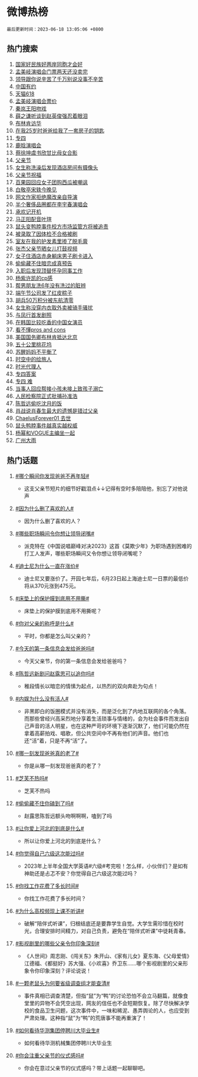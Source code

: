 # 微博热榜

`最后更新时间：2023-06-18 13:05:06 +0800`

## 热门搜索

1. [国家好民族好两岸同胞才会好](https://m.weibo.cn/search?containerid=100103type%3D1%26t%3D10%26q%3D%23%E5%9B%BD%E5%AE%B6%E5%A5%BD%E6%B0%91%E6%97%8F%E5%A5%BD%E4%B8%A4%E5%B2%B8%E5%90%8C%E8%83%9E%E6%89%8D%E4%BC%9A%E5%A5%BD%23&stream_entry_id=51&isnewpage=1&extparam=seat%3D1%26pos%3D0%26stream_entry_id%3D51%26dgr%3D0%26c_type%3D51%26filter_type%3Drealtimehot%26cate%3D10103%26display_time%3D1687064704%26pre_seqid%3D168706470490804831218&luicode=10000011&lfid=106003type%253D25%2526t%253D3%2526disable_hot%253D1%2526filter_type%253Drealtimehot)
1. [孟美岐演唱会门票两天还没卖完](https://m.weibo.cn/search?containerid=100103type%3D1%26t%3D10%26q%3D%23%E5%AD%9F%E7%BE%8E%E5%B2%90%E6%BC%94%E5%94%B1%E4%BC%9A%E9%97%A8%E7%A5%A8%E4%B8%A4%E5%A4%A9%E8%BF%98%E6%B2%A1%E5%8D%96%E5%AE%8C%23&stream_entry_id=31&isnewpage=1&extparam=seat%3D1%26pos%3D0%26band_rank%3D1%26filter_type%3Drealtimehot%26dgr%3D0%26lcate%3D5001%26stream_entry_id%3D31%26q%3D%2523%25E5%25AD%259F%25E7%25BE%258E%25E5%25B2%2590%25E6%25BC%2594%25E5%2594%25B1%25E4%25BC%259A%25E9%2597%25A8%25E7%25A5%25A8%25E4%25B8%25A4%25E5%25A4%25A9%25E8%25BF%2598%25E6%25B2%25A1%25E5%258D%2596%25E5%25AE%258C%2523%26flag%3D2%26c_type%3D31%26realpos%3D1%26cate%3D5001%26display_time%3D1687064704%26pre_seqid%3D168706470490804831218&luicode=10000011&lfid=106003type%253D25%2526t%253D3%2526disable_hot%253D1%2526filter_type%253Drealtimehot)
1. [领导跟你说辛苦了千万别说没事不辛苦](https://m.weibo.cn/search?containerid=100103type%3D1%26t%3D10%26q%3D%E9%A2%86%E5%AF%BC%E8%B7%9F%E4%BD%A0%E8%AF%B4%E8%BE%9B%E8%8B%A6%E4%BA%86%E5%8D%83%E4%B8%87%E5%88%AB%E8%AF%B4%E6%B2%A1%E4%BA%8B%E4%B8%8D%E8%BE%9B%E8%8B%A6&stream_entry_id=31&isnewpage=1&extparam=seat%3D1%26pos%3D1%26band_rank%3D2%26filter_type%3Drealtimehot%26dgr%3D0%26lcate%3D5001%26stream_entry_id%3D31%26q%3D%25E9%25A2%2586%25E5%25AF%25BC%25E8%25B7%259F%25E4%25BD%25A0%25E8%25AF%25B4%25E8%25BE%259B%25E8%258B%25A6%25E4%25BA%2586%25E5%258D%2583%25E4%25B8%2587%25E5%2588%25AB%25E8%25AF%25B4%25E6%25B2%25A1%25E4%25BA%258B%25E4%25B8%258D%25E8%25BE%259B%25E8%258B%25A6%26flag%3D2%26c_type%3D31%26realpos%3D2%26cate%3D5001%26display_time%3D1687064704%26pre_seqid%3D168706470490804831218&luicode=10000011&lfid=106003type%253D25%2526t%253D3%2526disable_hot%253D1%2526filter_type%253Drealtimehot)
1. [中国有约](https://m.weibo.cn/search?containerid=100103type%3D1%26t%3D10%26q%3D%23%E4%B8%AD%E5%9B%BD%E6%9C%89%E7%BA%A6%23&stream_entry_id=31&isnewpage=1&extparam=seat%3D1%26pos%3D2%26band_rank%3D3%26filter_type%3Drealtimehot%26dgr%3D0%26lcate%3D5001%26stream_entry_id%3D31%26q%3D%2523%25E4%25B8%25AD%25E5%259B%25BD%25E6%259C%2589%25E7%25BA%25A6%2523%26flag%3D0%26c_type%3D31%26realpos%3D3%26cate%3D5001%26display_time%3D1687064704%26pre_seqid%3D168706470490804831218&luicode=10000011&lfid=106003type%253D25%2526t%253D3%2526disable_hot%253D1%2526filter_type%253Drealtimehot)
1. [天猫618](https://m.weibo.cn/search?containerid=100103type%3D1%26t%3D10%26q%3D%23%E5%A4%A9%E7%8C%AB618%23&stream_entry_id=31&isnewpage=1&extparam=seat%3D1%26pos%3D3%26band_rank%3D4%26is_ad_pos%3D1%26lcate%3D5001%26cate%3D5001%26filter_type%3Drealtimehot%26stream_entry_id%3D31%26q%3D%2523%25E5%25A4%25A9%25E7%258C%25AB618%2523%26dgr%3D0%26c_type%3D31%26adid%3D193060%26topic_ad%3D1%26display_time%3D1687064704%26pre_seqid%3D168706470490804831218&luicode=10000011&lfid=106003type%253D25%2526t%253D3%2526disable_hot%253D1%2526filter_type%253Drealtimehot)
1. [孟美岐演唱会票价](https://m.weibo.cn/search?containerid=100103type%3D1%26t%3D10%26q%3D%E5%AD%9F%E7%BE%8E%E5%B2%90%E6%BC%94%E5%94%B1%E4%BC%9A%E7%A5%A8%E4%BB%B7&stream_entry_id=31&isnewpage=1&extparam=seat%3D1%26pos%3D4%26band_rank%3D4%26filter_type%3Drealtimehot%26dgr%3D0%26lcate%3D5001%26stream_entry_id%3D31%26q%3D%25E5%25AD%259F%25E7%25BE%258E%25E5%25B2%2590%25E6%25BC%2594%25E5%2594%25B1%25E4%25BC%259A%25E7%25A5%25A8%25E4%25BB%25B7%26flag%3D1%26c_type%3D31%26realpos%3D4%26cate%3D5001%26display_time%3D1687064704%26pre_seqid%3D168706470490804831218&luicode=10000011&lfid=106003type%253D25%2526t%253D3%2526disable_hot%253D1%2526filter_type%253Drealtimehot)
1. [秦岚王阳吻戏](https://m.weibo.cn/search?containerid=100103type%3D1%26t%3D10%26q%3D%E7%A7%A6%E5%B2%9A%E7%8E%8B%E9%98%B3%E5%90%BB%E6%88%8F&stream_entry_id=31&isnewpage=1&extparam=seat%3D1%26pos%3D5%26band_rank%3D5%26filter_type%3Drealtimehot%26dgr%3D0%26lcate%3D5001%26stream_entry_id%3D31%26q%3D%25E7%25A7%25A6%25E5%25B2%259A%25E7%258E%258B%25E9%2598%25B3%25E5%2590%25BB%25E6%2588%258F%26flag%3D2%26c_type%3D31%26realpos%3D5%26cate%3D5001%26display_time%3D1687064704%26pre_seqid%3D168706470490804831218&luicode=10000011&lfid=106003type%253D25%2526t%253D3%2526disable_hot%253D1%2526filter_type%253Drealtimehot)
1. [薛之谦听谈到赵英俊强忍着眼泪](https://m.weibo.cn/search?containerid=100103type%3D1%26t%3D10%26q%3D%23%E8%96%9B%E4%B9%8B%E8%B0%A6%E5%90%AC%E8%B0%88%E5%88%B0%E8%B5%B5%E8%8B%B1%E4%BF%8A%E5%BC%BA%E5%BF%8D%E7%9D%80%E7%9C%BC%E6%B3%AA%23&stream_entry_id=31&isnewpage=1&extparam=seat%3D1%26pos%3D6%26band_rank%3D6%26filter_type%3Drealtimehot%26dgr%3D0%26lcate%3D5001%26stream_entry_id%3D31%26q%3D%2523%25E8%2596%259B%25E4%25B9%258B%25E8%25B0%25A6%25E5%2590%25AC%25E8%25B0%2588%25E5%2588%25B0%25E8%25B5%25B5%25E8%258B%25B1%25E4%25BF%258A%25E5%25BC%25BA%25E5%25BF%258D%25E7%259D%2580%25E7%259C%25BC%25E6%25B3%25AA%2523%26flag%3D2%26c_type%3D31%26realpos%3D6%26cate%3D5001%26display_time%3D1687064704%26pre_seqid%3D168706470490804831218&luicode=10000011&lfid=106003type%253D25%2526t%253D3%2526disable_hot%253D1%2526filter_type%253Drealtimehot)
1. [布林肯访华](https://m.weibo.cn/search?containerid=100103type%3D1%26t%3D10%26q%3D%23%E5%B8%83%E6%9E%97%E8%82%AF%E8%AE%BF%E5%8D%8E%23&stream_entry_id=31&isnewpage=1&extparam=seat%3D1%26pos%3D7%26band_rank%3D7%26filter_type%3Drealtimehot%26dgr%3D0%26lcate%3D5001%26stream_entry_id%3D31%26q%3D%2523%25E5%25B8%2583%25E6%259E%2597%25E8%2582%25AF%25E8%25AE%25BF%25E5%258D%258E%2523%26flag%3D1%26c_type%3D31%26realpos%3D7%26cate%3D5001%26display_time%3D1687064704%26pre_seqid%3D168706470490804831218&luicode=10000011&lfid=106003type%253D25%2526t%253D3%2526disable_hot%253D1%2526filter_type%253Drealtimehot)
1. [在我25岁时爸爸给我了一套房子的钥匙](https://m.weibo.cn/search?containerid=100103type%3D1%26t%3D10%26q%3D%E5%9C%A8%E6%88%9125%E5%B2%81%E6%97%B6%E7%88%B8%E7%88%B8%E7%BB%99%E6%88%91%E4%BA%86%E4%B8%80%E5%A5%97%E6%88%BF%E5%AD%90%E7%9A%84%E9%92%A5%E5%8C%99&stream_entry_id=31&isnewpage=1&extparam=seat%3D1%26pos%3D8%26band_rank%3D8%26filter_type%3Drealtimehot%26dgr%3D0%26lcate%3D5001%26stream_entry_id%3D31%26q%3D%25E5%259C%25A8%25E6%2588%259125%25E5%25B2%2581%25E6%2597%25B6%25E7%2588%25B8%25E7%2588%25B8%25E7%25BB%2599%25E6%2588%2591%25E4%25BA%2586%25E4%25B8%2580%25E5%25A5%2597%25E6%2588%25BF%25E5%25AD%2590%25E7%259A%2584%25E9%2592%25A5%25E5%258C%2599%26flag%3D2%26c_type%3D31%26realpos%3D8%26cate%3D5001%26display_time%3D1687064704%26pre_seqid%3D168706470490804831218&luicode=10000011&lfid=106003type%253D25%2526t%253D3%2526disable_hot%253D1%2526filter_type%253Drealtimehot)
1. [专四](https://m.weibo.cn/search?containerid=100103type%3D1%26t%3D10%26q%3D%E4%B8%93%E5%9B%9B&stream_entry_id=31&isnewpage=1&extparam=seat%3D1%26pos%3D9%26band_rank%3D9%26filter_type%3Drealtimehot%26dgr%3D0%26lcate%3D5001%26stream_entry_id%3D31%26q%3D%25E4%25B8%2593%25E5%259B%259B%26flag%3D0%26c_type%3D31%26realpos%3D9%26cate%3D5001%26display_time%3D1687064704%26pre_seqid%3D168706470490804831218&luicode=10000011&lfid=106003type%253D25%2526t%253D3%2526disable_hot%253D1%2526filter_type%253Drealtimehot)
1. [鹿晗演唱会](https://m.weibo.cn/search?containerid=100103type%3D1%26t%3D10%26q%3D%E9%B9%BF%E6%99%97%E6%BC%94%E5%94%B1%E4%BC%9A&stream_entry_id=31&isnewpage=1&extparam=seat%3D1%26pos%3D10%26band_rank%3D10%26filter_type%3Drealtimehot%26dgr%3D0%26lcate%3D5001%26stream_entry_id%3D31%26q%3D%25E9%25B9%25BF%25E6%2599%2597%25E6%25BC%2594%25E5%2594%25B1%25E4%25BC%259A%26flag%3D1%26c_type%3D31%26realpos%3D10%26cate%3D5001%26display_time%3D1687064704%26pre_seqid%3D168706470490804831218&luicode=10000011&lfid=106003type%253D25%2526t%253D3%2526disable_hot%253D1%2526filter_type%253Drealtimehot)
1. [蔡徐坤虞书欣甘比母女合影](https://m.weibo.cn/search?containerid=100103type%3D1%26t%3D10%26q%3D%23%E8%94%A1%E5%BE%90%E5%9D%A4%E8%99%9E%E4%B9%A6%E6%AC%A3%E7%94%98%E6%AF%94%E6%AF%8D%E5%A5%B3%E5%90%88%E5%BD%B1%23&stream_entry_id=31&isnewpage=1&extparam=seat%3D1%26pos%3D11%26band_rank%3D11%26filter_type%3Drealtimehot%26dgr%3D0%26lcate%3D5001%26stream_entry_id%3D31%26q%3D%2523%25E8%2594%25A1%25E5%25BE%2590%25E5%259D%25A4%25E8%2599%259E%25E4%25B9%25A6%25E6%25AC%25A3%25E7%2594%2598%25E6%25AF%2594%25E6%25AF%258D%25E5%25A5%25B3%25E5%2590%2588%25E5%25BD%25B1%2523%26flag%3D0%26c_type%3D31%26realpos%3D11%26cate%3D5001%26display_time%3D1687064704%26pre_seqid%3D168706470490804831218&luicode=10000011&lfid=106003type%253D25%2526t%253D3%2526disable_hot%253D1%2526filter_type%253Drealtimehot)
1. [父亲节](https://m.weibo.cn/search?containerid=100103type%3D1%26t%3D10%26q%3D%E7%88%B6%E4%BA%B2%E8%8A%82&stream_entry_id=31&isnewpage=1&extparam=seat%3D1%26pos%3D12%26band_rank%3D12%26filter_type%3Drealtimehot%26dgr%3D0%26lcate%3D5001%26stream_entry_id%3D31%26q%3D%25E7%2588%25B6%25E4%25BA%25B2%25E8%258A%2582%26flag%3D0%26c_type%3D31%26realpos%3D12%26cate%3D5001%26display_time%3D1687064704%26pre_seqid%3D168706470490804831218&luicode=10000011&lfid=106003type%253D25%2526t%253D3%2526disable_hot%253D1%2526filter_type%253Drealtimehot)
1. [女生称洗澡后发现酒店房间有摄像头](https://m.weibo.cn/search?containerid=100103type%3D1%26t%3D10%26q%3D%23%E5%A5%B3%E7%94%9F%E7%A7%B0%E6%B4%97%E6%BE%A1%E5%90%8E%E5%8F%91%E7%8E%B0%E9%85%92%E5%BA%97%E6%88%BF%E9%97%B4%E6%9C%89%E6%91%84%E5%83%8F%E5%A4%B4%23&stream_entry_id=31&isnewpage=1&extparam=seat%3D1%26pos%3D13%26band_rank%3D13%26filter_type%3Drealtimehot%26dgr%3D0%26lcate%3D5001%26stream_entry_id%3D31%26q%3D%2523%25E5%25A5%25B3%25E7%2594%259F%25E7%25A7%25B0%25E6%25B4%2597%25E6%25BE%25A1%25E5%2590%258E%25E5%258F%2591%25E7%258E%25B0%25E9%2585%2592%25E5%25BA%2597%25E6%2588%25BF%25E9%2597%25B4%25E6%259C%2589%25E6%2591%2584%25E5%2583%258F%25E5%25A4%25B4%2523%26flag%3D2%26c_type%3D31%26realpos%3D13%26cate%3D5001%26display_time%3D1687064704%26pre_seqid%3D168706470490804831218&luicode=10000011&lfid=106003type%253D25%2526t%253D3%2526disable_hot%253D1%2526filter_type%253Drealtimehot)
1. [父亲节祝福](https://m.weibo.cn/search?containerid=100103type%3D1%26t%3D10%26q%3D%E7%88%B6%E4%BA%B2%E8%8A%82%E7%A5%9D%E7%A6%8F&stream_entry_id=31&isnewpage=1&extparam=seat%3D1%26pos%3D14%26band_rank%3D14%26filter_type%3Drealtimehot%26dgr%3D0%26lcate%3D5001%26stream_entry_id%3D31%26q%3D%25E7%2588%25B6%25E4%25BA%25B2%25E8%258A%2582%25E7%25A5%259D%25E7%25A6%258F%26flag%3D0%26c_type%3D31%26realpos%3D14%26cate%3D5001%26display_time%3D1687064704%26pre_seqid%3D168706470490804831218&luicode=10000011&lfid=106003type%253D25%2526t%253D3%2526disable_hot%253D1%2526filter_type%253Drealtimehot)
1. [百果园回应女子团购西瓜被嘲讽](https://m.weibo.cn/search?containerid=100103type%3D1%26t%3D10%26q%3D%23%E7%99%BE%E6%9E%9C%E5%9B%AD%E5%9B%9E%E5%BA%94%E5%A5%B3%E5%AD%90%E5%9B%A2%E8%B4%AD%E8%A5%BF%E7%93%9C%E8%A2%AB%E5%98%B2%E8%AE%BD%23&stream_entry_id=31&isnewpage=1&extparam=seat%3D1%26pos%3D15%26band_rank%3D15%26filter_type%3Drealtimehot%26dgr%3D0%26lcate%3D5001%26stream_entry_id%3D31%26q%3D%2523%25E7%2599%25BE%25E6%259E%259C%25E5%259B%25AD%25E5%259B%259E%25E5%25BA%2594%25E5%25A5%25B3%25E5%25AD%2590%25E5%259B%25A2%25E8%25B4%25AD%25E8%25A5%25BF%25E7%2593%259C%25E8%25A2%25AB%25E5%2598%25B2%25E8%25AE%25BD%2523%26flag%3D2%26c_type%3D31%26realpos%3D15%26cate%3D5001%26display_time%3D1687064704%26pre_seqid%3D168706470490804831218&luicode=10000011&lfid=106003type%253D25%2526t%253D3%2526disable_hot%253D1%2526filter_type%253Drealtimehot)
1. [白敬亭宋轶今晚见](https://m.weibo.cn/search?containerid=100103type%3D1%26t%3D10%26q%3D%23%E7%99%BD%E6%95%AC%E4%BA%AD%E5%AE%8B%E8%BD%B6%E4%BB%8A%E6%99%9A%E8%A7%81%23&stream_entry_id=31&isnewpage=1&extparam=seat%3D1%26pos%3D16%26band_rank%3D16%26filter_type%3Drealtimehot%26dgr%3D0%26lcate%3D5001%26stream_entry_id%3D31%26q%3D%2523%25E7%2599%25BD%25E6%2595%25AC%25E4%25BA%25AD%25E5%25AE%258B%25E8%25BD%25B6%25E4%25BB%258A%25E6%2599%259A%25E8%25A7%2581%2523%26flag%3D2%26c_type%3D31%26realpos%3D16%26cate%3D5001%26display_time%3D1687064704%26pre_seqid%3D168706470490804831218&luicode=10000011&lfid=106003type%253D25%2526t%253D3%2526disable_hot%253D1%2526filter_type%253Drealtimehot)
1. [网文作家拒绝魔改亲自导演](https://m.weibo.cn/search?containerid=100103type%3D1%26t%3D10%26q%3D%23%E7%BD%91%E6%96%87%E4%BD%9C%E5%AE%B6%E6%8B%92%E7%BB%9D%E9%AD%94%E6%94%B9%E4%BA%B2%E8%87%AA%E5%AF%BC%E6%BC%94%23&stream_entry_id=31&isnewpage=1&extparam=seat%3D1%26pos%3D17%26band_rank%3D17%26filter_type%3Drealtimehot%26dgr%3D0%26lcate%3D5001%26stream_entry_id%3D31%26q%3D%2523%25E7%25BD%2591%25E6%2596%2587%25E4%25BD%259C%25E5%25AE%25B6%25E6%258B%2592%25E7%25BB%259D%25E9%25AD%2594%25E6%2594%25B9%25E4%25BA%25B2%25E8%2587%25AA%25E5%25AF%25BC%25E6%25BC%2594%2523%26flag%3D1%26c_type%3D31%26realpos%3D17%26cate%3D5001%26display_time%3D1687064704%26pre_seqid%3D168706470490804831218&luicode=10000011&lfid=106003type%253D25%2526t%253D3%2526disable_hot%253D1%2526filter_type%253Drealtimehot)
1. [半个奢侈品圈都在李宇春演唱会](https://m.weibo.cn/search?containerid=100103type%3D1%26t%3D10%26q%3D%23%E5%8D%8A%E4%B8%AA%E5%A5%A2%E4%BE%88%E5%93%81%E5%9C%88%E9%83%BD%E5%9C%A8%E6%9D%8E%E5%AE%87%E6%98%A5%E6%BC%94%E5%94%B1%E4%BC%9A%23&stream_entry_id=31&isnewpage=1&extparam=seat%3D1%26pos%3D18%26band_rank%3D18%26filter_type%3Drealtimehot%26dgr%3D0%26lcate%3D5001%26stream_entry_id%3D31%26q%3D%2523%25E5%258D%258A%25E4%25B8%25AA%25E5%25A5%25A2%25E4%25BE%2588%25E5%2593%2581%25E5%259C%2588%25E9%2583%25BD%25E5%259C%25A8%25E6%259D%258E%25E5%25AE%2587%25E6%2598%25A5%25E6%25BC%2594%25E5%2594%25B1%25E4%25BC%259A%2523%26flag%3D0%26c_type%3D31%26realpos%3D18%26cate%3D5001%26display_time%3D1687064704%26pre_seqid%3D168706470490804831218&luicode=10000011&lfid=106003type%253D25%2526t%253D3%2526disable_hot%253D1%2526filter_type%253Drealtimehot)
1. [承欢记开机](https://m.weibo.cn/search?containerid=100103type%3D1%26t%3D10%26q%3D%E6%89%BF%E6%AC%A2%E8%AE%B0%E5%BC%80%E6%9C%BA&stream_entry_id=31&isnewpage=1&extparam=seat%3D1%26pos%3D19%26band_rank%3D19%26filter_type%3Drealtimehot%26dgr%3D0%26lcate%3D5001%26stream_entry_id%3D31%26q%3D%25E6%2589%25BF%25E6%25AC%25A2%25E8%25AE%25B0%25E5%25BC%2580%25E6%259C%25BA%26flag%3D0%26c_type%3D31%26realpos%3D19%26cate%3D5001%26display_time%3D1687064704%26pre_seqid%3D168706470490804831218&luicode=10000011&lfid=106003type%253D25%2526t%253D3%2526disable_hot%253D1%2526filter_type%253Drealtimehot)
1. [马正阳配音叶瑄](https://m.weibo.cn/search?containerid=100103type%3D1%26t%3D10%26q%3D%E9%A9%AC%E6%AD%A3%E9%98%B3%E9%85%8D%E9%9F%B3%E5%8F%B6%E7%91%84&stream_entry_id=31&isnewpage=1&extparam=seat%3D1%26pos%3D20%26band_rank%3D20%26filter_type%3Drealtimehot%26dgr%3D0%26lcate%3D5001%26stream_entry_id%3D31%26q%3D%25E9%25A9%25AC%25E6%25AD%25A3%25E9%2598%25B3%25E9%2585%258D%25E9%259F%25B3%25E5%258F%25B6%25E7%2591%2584%26flag%3D1%26c_type%3D31%26realpos%3D20%26cate%3D5001%26display_time%3D1687064704%26pre_seqid%3D168706470490804831218&luicode=10000011&lfid=106003type%253D25%2526t%253D3%2526disable_hot%253D1%2526filter_type%253Drealtimehot)
1. [鼠头变鸭脖事件校方市场监管方将被追责](https://m.weibo.cn/search?containerid=100103type%3D1%26t%3D10%26q%3D%23%E9%BC%A0%E5%A4%B4%E5%8F%98%E9%B8%AD%E8%84%96%E4%BA%8B%E4%BB%B6%E6%A0%A1%E6%96%B9%E5%B8%82%E5%9C%BA%E7%9B%91%E7%AE%A1%E6%96%B9%E5%B0%86%E8%A2%AB%E8%BF%BD%E8%B4%A3%23&stream_entry_id=31&isnewpage=1&extparam=seat%3D1%26pos%3D21%26band_rank%3D21%26filter_type%3Drealtimehot%26dgr%3D0%26lcate%3D5001%26stream_entry_id%3D31%26q%3D%2523%25E9%25BC%25A0%25E5%25A4%25B4%25E5%258F%2598%25E9%25B8%25AD%25E8%2584%2596%25E4%25BA%258B%25E4%25BB%25B6%25E6%25A0%25A1%25E6%2596%25B9%25E5%25B8%2582%25E5%259C%25BA%25E7%259B%2591%25E7%25AE%25A1%25E6%2596%25B9%25E5%25B0%2586%25E8%25A2%25AB%25E8%25BF%25BD%25E8%25B4%25A3%2523%26flag%3D2%26c_type%3D31%26realpos%3D21%26cate%3D5001%26display_time%3D1687064704%26pre_seqid%3D168706470490804831218&luicode=10000011&lfid=106003type%253D25%2526t%253D3%2526disable_hot%253D1%2526filter_type%253Drealtimehot)
1. [被录取了因体检不合格被刷](https://m.weibo.cn/search?containerid=100103type%3D1%26t%3D10%26q%3D%23%E8%A2%AB%E5%BD%95%E5%8F%96%E4%BA%86%E5%9B%A0%E4%BD%93%E6%A3%80%E4%B8%8D%E5%90%88%E6%A0%BC%E8%A2%AB%E5%88%B7%23&stream_entry_id=31&isnewpage=1&extparam=seat%3D1%26pos%3D22%26band_rank%3D22%26filter_type%3Drealtimehot%26dgr%3D0%26lcate%3D5001%26stream_entry_id%3D31%26q%3D%2523%25E8%25A2%25AB%25E5%25BD%2595%25E5%258F%2596%25E4%25BA%2586%25E5%259B%25A0%25E4%25BD%2593%25E6%25A3%2580%25E4%25B8%258D%25E5%2590%2588%25E6%25A0%25BC%25E8%25A2%25AB%25E5%2588%25B7%2523%26flag%3D1%26c_type%3D31%26realpos%3D22%26cate%3D5001%26display_time%3D1687064704%26pre_seqid%3D168706470490804831218&luicode=10000011&lfid=106003type%253D25%2526t%253D3%2526disable_hot%253D1%2526filter_type%253Drealtimehot)
1. [室友在我的护发素里掺了脱毛膏](https://m.weibo.cn/search?containerid=100103type%3D1%26t%3D10%26q%3D%23%E5%AE%A4%E5%8F%8B%E5%9C%A8%E6%88%91%E7%9A%84%E6%8A%A4%E5%8F%91%E7%B4%A0%E9%87%8C%E6%8E%BA%E4%BA%86%E8%84%B1%E6%AF%9B%E8%86%8F%23&stream_entry_id=31&isnewpage=1&extparam=seat%3D1%26pos%3D23%26band_rank%3D23%26filter_type%3Drealtimehot%26dgr%3D0%26lcate%3D5001%26stream_entry_id%3D31%26q%3D%2523%25E5%25AE%25A4%25E5%258F%258B%25E5%259C%25A8%25E6%2588%2591%25E7%259A%2584%25E6%258A%25A4%25E5%258F%2591%25E7%25B4%25A0%25E9%2587%258C%25E6%258E%25BA%25E4%25BA%2586%25E8%2584%25B1%25E6%25AF%259B%25E8%2586%258F%2523%26flag%3D1%26c_type%3D31%26realpos%3D23%26cate%3D5001%26display_time%3D1687064704%26pre_seqid%3D168706470490804831218&luicode=10000011&lfid=106003type%253D25%2526t%253D3%2526disable_hot%253D1%2526filter_type%253Drealtimehot)
1. [张杰父亲节晒女儿打鼓视频](https://m.weibo.cn/search?containerid=100103type%3D1%26t%3D10%26q%3D%23%E5%BC%A0%E6%9D%B0%E7%88%B6%E4%BA%B2%E8%8A%82%E6%99%92%E5%A5%B3%E5%84%BF%E6%89%93%E9%BC%93%E8%A7%86%E9%A2%91%23&stream_entry_id=31&isnewpage=1&extparam=seat%3D1%26pos%3D24%26band_rank%3D24%26filter_type%3Drealtimehot%26dgr%3D0%26lcate%3D5001%26stream_entry_id%3D31%26q%3D%2523%25E5%25BC%25A0%25E6%259D%25B0%25E7%2588%25B6%25E4%25BA%25B2%25E8%258A%2582%25E6%2599%2592%25E5%25A5%25B3%25E5%2584%25BF%25E6%2589%2593%25E9%25BC%2593%25E8%25A7%2586%25E9%25A2%2591%2523%26flag%3D1%26c_type%3D31%26realpos%3D24%26cate%3D5001%26display_time%3D1687064704%26pre_seqid%3D168706470490804831218&luicode=10000011&lfid=106003type%253D25%2526t%253D3%2526disable_hot%253D1%2526filter_type%253Drealtimehot)
1. [女子住酒店赤身躺床男子刷卡进入](https://m.weibo.cn/search?containerid=100103type%3D1%26t%3D10%26q%3D%23%E5%A5%B3%E5%AD%90%E4%BD%8F%E9%85%92%E5%BA%97%E8%B5%A4%E8%BA%AB%E8%BA%BA%E5%BA%8A%E7%94%B7%E5%AD%90%E5%88%B7%E5%8D%A1%E8%BF%9B%E5%85%A5%23&stream_entry_id=31&isnewpage=1&extparam=seat%3D1%26pos%3D25%26band_rank%3D25%26filter_type%3Drealtimehot%26dgr%3D0%26lcate%3D5001%26stream_entry_id%3D31%26q%3D%2523%25E5%25A5%25B3%25E5%25AD%2590%25E4%25BD%258F%25E9%2585%2592%25E5%25BA%2597%25E8%25B5%25A4%25E8%25BA%25AB%25E8%25BA%25BA%25E5%25BA%258A%25E7%2594%25B7%25E5%25AD%2590%25E5%2588%25B7%25E5%258D%25A1%25E8%25BF%259B%25E5%2585%25A5%2523%26flag%3D2%26c_type%3D31%26realpos%3D25%26cate%3D5001%26display_time%3D1687064704%26pre_seqid%3D168706470490804831218&luicode=10000011&lfid=106003type%253D25%2526t%253D3%2526disable_hot%253D1%2526filter_type%253Drealtimehot)
1. [偷偷藏不住暗恋成真预告](https://m.weibo.cn/search?containerid=100103type%3D1%26t%3D10%26q%3D%23%E5%81%B7%E5%81%B7%E8%97%8F%E4%B8%8D%E4%BD%8F%E6%9A%97%E6%81%8B%E6%88%90%E7%9C%9F%E9%A2%84%E5%91%8A%23&stream_entry_id=31&isnewpage=1&extparam=seat%3D1%26pos%3D26%26band_rank%3D26%26filter_type%3Drealtimehot%26dgr%3D0%26lcate%3D5001%26stream_entry_id%3D31%26q%3D%2523%25E5%2581%25B7%25E5%2581%25B7%25E8%2597%258F%25E4%25B8%258D%25E4%25BD%258F%25E6%259A%2597%25E6%2581%258B%25E6%2588%2590%25E7%259C%259F%25E9%25A2%2584%25E5%2591%258A%2523%26flag%3D1%26c_type%3D31%26realpos%3D26%26cate%3D5001%26display_time%3D1687064704%26pre_seqid%3D168706470490804831218&luicode=10000011&lfid=106003type%253D25%2526t%253D3%2526disable_hot%253D1%2526filter_type%253Drealtimehot)
1. [入职后发现顶替怀孕同事工作](https://m.weibo.cn/search?containerid=100103type%3D1%26t%3D10%26q%3D%23%E5%85%A5%E8%81%8C%E5%90%8E%E5%8F%91%E7%8E%B0%E9%A1%B6%E6%9B%BF%E6%80%80%E5%AD%95%E5%90%8C%E4%BA%8B%E5%B7%A5%E4%BD%9C%23&stream_entry_id=31&isnewpage=1&extparam=seat%3D1%26pos%3D27%26band_rank%3D27%26filter_type%3Drealtimehot%26dgr%3D0%26lcate%3D5001%26stream_entry_id%3D31%26q%3D%2523%25E5%2585%25A5%25E8%2581%258C%25E5%2590%258E%25E5%258F%2591%25E7%258E%25B0%25E9%25A1%25B6%25E6%259B%25BF%25E6%2580%2580%25E5%25AD%2595%25E5%2590%258C%25E4%25BA%258B%25E5%25B7%25A5%25E4%25BD%259C%2523%26flag%3D0%26c_type%3D31%26realpos%3D27%26cate%3D5001%26display_time%3D1687064704%26pre_seqid%3D168706470490804831218&luicode=10000011&lfid=106003type%253D25%2526t%253D3%2526disable_hot%253D1%2526filter_type%253Drealtimehot)
1. [杨紫许凯的cp感](https://m.weibo.cn/search?containerid=100103type%3D1%26t%3D10%26q%3D%23%E6%9D%A8%E7%B4%AB%E8%AE%B8%E5%87%AF%E7%9A%84cp%E6%84%9F%23&stream_entry_id=31&isnewpage=1&extparam=seat%3D1%26pos%3D28%26band_rank%3D28%26filter_type%3Drealtimehot%26dgr%3D0%26lcate%3D5001%26stream_entry_id%3D31%26q%3D%2523%25E6%259D%25A8%25E7%25B4%25AB%25E8%25AE%25B8%25E5%2587%25AF%25E7%259A%2584cp%25E6%2584%259F%2523%26flag%3D1%26c_type%3D31%26realpos%3D28%26cate%3D5001%26display_time%3D1687064704%26pre_seqid%3D168706470490804831218&luicode=10000011&lfid=106003type%253D25%2526t%253D3%2526disable_hot%253D1%2526filter_type%253Drealtimehot)
1. [帮男朋友洗6年没有洗过的脏辫](https://m.weibo.cn/search?containerid=100103type%3D1%26t%3D10%26q%3D%E5%B8%AE%E7%94%B7%E6%9C%8B%E5%8F%8B%E6%B4%976%E5%B9%B4%E6%B2%A1%E6%9C%89%E6%B4%97%E8%BF%87%E7%9A%84%E8%84%8F%E8%BE%AB&stream_entry_id=31&isnewpage=1&extparam=seat%3D1%26pos%3D29%26band_rank%3D29%26filter_type%3Drealtimehot%26dgr%3D0%26lcate%3D5001%26stream_entry_id%3D31%26q%3D%25E5%25B8%25AE%25E7%2594%25B7%25E6%259C%258B%25E5%258F%258B%25E6%25B4%25976%25E5%25B9%25B4%25E6%25B2%25A1%25E6%259C%2589%25E6%25B4%2597%25E8%25BF%2587%25E7%259A%2584%25E8%2584%258F%25E8%25BE%25AB%26flag%3D0%26c_type%3D31%26realpos%3D29%26cate%3D5001%26display_time%3D1687064704%26pre_seqid%3D168706470490804831218&luicode=10000011&lfid=106003type%253D25%2526t%253D3%2526disable_hot%253D1%2526filter_type%253Drealtimehot)
1. [端午节公司发了红皮粽子](https://m.weibo.cn/search?containerid=100103type%3D1%26t%3D10%26q%3D%23%E7%AB%AF%E5%8D%88%E8%8A%82%E5%85%AC%E5%8F%B8%E5%8F%91%E4%BA%86%E7%BA%A2%E7%9A%AE%E7%B2%BD%E5%AD%90%23&stream_entry_id=31&isnewpage=1&extparam=seat%3D1%26pos%3D30%26band_rank%3D30%26filter_type%3Drealtimehot%26dgr%3D0%26lcate%3D5001%26stream_entry_id%3D31%26q%3D%2523%25E7%25AB%25AF%25E5%258D%2588%25E8%258A%2582%25E5%2585%25AC%25E5%258F%25B8%25E5%258F%2591%25E4%25BA%2586%25E7%25BA%25A2%25E7%259A%25AE%25E7%25B2%25BD%25E5%25AD%2590%2523%26flag%3D1%26c_type%3D31%26realpos%3D30%26cate%3D5001%26display_time%3D1687064704%26pre_seqid%3D168706470490804831218&luicode=10000011&lfid=106003type%253D25%2526t%253D3%2526disable_hot%253D1%2526filter_type%253Drealtimehot)
1. [胡兵50万积分被东航清零](https://m.weibo.cn/search?containerid=100103type%3D1%26t%3D10%26q%3D%23%E8%83%A1%E5%85%B550%E4%B8%87%E7%A7%AF%E5%88%86%E8%A2%AB%E4%B8%9C%E8%88%AA%E6%B8%85%E9%9B%B6%23&stream_entry_id=31&isnewpage=1&extparam=seat%3D1%26pos%3D31%26band_rank%3D31%26filter_type%3Drealtimehot%26dgr%3D0%26lcate%3D5001%26stream_entry_id%3D31%26q%3D%2523%25E8%2583%25A1%25E5%2585%25B550%25E4%25B8%2587%25E7%25A7%25AF%25E5%2588%2586%25E8%25A2%25AB%25E4%25B8%259C%25E8%2588%25AA%25E6%25B8%2585%25E9%259B%25B6%2523%26flag%3D0%26c_type%3D31%26realpos%3D31%26cate%3D5001%26display_time%3D1687064704%26pre_seqid%3D168706470490804831218&luicode=10000011&lfid=106003type%253D25%2526t%253D3%2526disable_hot%253D1%2526filter_type%253Drealtimehot)
1. [女生称没穿内衣取外卖被骑手骚扰](https://m.weibo.cn/search?containerid=100103type%3D1%26t%3D10%26q%3D%23%E5%A5%B3%E7%94%9F%E7%A7%B0%E6%B2%A1%E7%A9%BF%E5%86%85%E8%A1%A3%E5%8F%96%E5%A4%96%E5%8D%96%E8%A2%AB%E9%AA%91%E6%89%8B%E9%AA%9A%E6%89%B0%23&stream_entry_id=31&isnewpage=1&extparam=seat%3D1%26pos%3D32%26band_rank%3D32%26filter_type%3Drealtimehot%26dgr%3D0%26lcate%3D5001%26stream_entry_id%3D31%26q%3D%2523%25E5%25A5%25B3%25E7%2594%259F%25E7%25A7%25B0%25E6%25B2%25A1%25E7%25A9%25BF%25E5%2586%2585%25E8%25A1%25A3%25E5%258F%2596%25E5%25A4%2596%25E5%258D%2596%25E8%25A2%25AB%25E9%25AA%2591%25E6%2589%258B%25E9%25AA%259A%25E6%2589%25B0%2523%26flag%3D0%26c_type%3D31%26realpos%3D32%26cate%3D5001%26display_time%3D1687064704%26pre_seqid%3D168706470490804831218&luicode=10000011&lfid=106003type%253D25%2526t%253D3%2526disable_hot%253D1%2526filter_type%253Drealtimehot)
1. [与凤行首发剧照](https://m.weibo.cn/search?containerid=100103type%3D1%26t%3D10%26q%3D%23%E4%B8%8E%E5%87%A4%E8%A1%8C%E9%A6%96%E5%8F%91%E5%89%A7%E7%85%A7%23&stream_entry_id=31&isnewpage=1&extparam=seat%3D1%26pos%3D33%26band_rank%3D33%26filter_type%3Drealtimehot%26dgr%3D0%26lcate%3D5001%26stream_entry_id%3D31%26q%3D%2523%25E4%25B8%258E%25E5%2587%25A4%25E8%25A1%258C%25E9%25A6%2596%25E5%258F%2591%25E5%2589%25A7%25E7%2585%25A7%2523%26flag%3D1%26c_type%3D31%26realpos%3D33%26cate%3D5001%26display_time%3D1687064704%26pre_seqid%3D168706470490804831218&luicode=10000011&lfid=106003type%253D25%2526t%253D3%2526disable_hot%253D1%2526filter_type%253Drealtimehot)
1. [在韩国比较吃香的中国女演员](https://m.weibo.cn/search?containerid=100103type%3D1%26t%3D10%26q%3D%23%E5%9C%A8%E9%9F%A9%E5%9B%BD%E6%AF%94%E8%BE%83%E5%90%83%E9%A6%99%E7%9A%84%E4%B8%AD%E5%9B%BD%E5%A5%B3%E6%BC%94%E5%91%98%23&stream_entry_id=31&isnewpage=1&extparam=seat%3D1%26pos%3D34%26band_rank%3D34%26filter_type%3Drealtimehot%26dgr%3D0%26lcate%3D5001%26stream_entry_id%3D31%26q%3D%2523%25E5%259C%25A8%25E9%259F%25A9%25E5%259B%25BD%25E6%25AF%2594%25E8%25BE%2583%25E5%2590%2583%25E9%25A6%2599%25E7%259A%2584%25E4%25B8%25AD%25E5%259B%25BD%25E5%25A5%25B3%25E6%25BC%2594%25E5%2591%2598%2523%26flag%3D0%26c_type%3D31%26realpos%3D34%26cate%3D5001%26display_time%3D1687064704%26pre_seqid%3D168706470490804831218&luicode=10000011&lfid=106003type%253D25%2526t%253D3%2526disable_hot%253D1%2526filter_type%253Drealtimehot)
1. [看不懂pros and cons](https://m.weibo.cn/search?containerid=100103type%3D1%26t%3D10%26q%3D%E7%9C%8B%E4%B8%8D%E6%87%82pros+and+cons&stream_entry_id=31&isnewpage=1&extparam=seat%3D1%26pos%3D35%26band_rank%3D35%26filter_type%3Drealtimehot%26dgr%3D0%26lcate%3D5001%26stream_entry_id%3D31%26q%3D%25E7%259C%258B%25E4%25B8%258D%25E6%2587%2582pros%2520and%2520cons%26flag%3D0%26c_type%3D31%26realpos%3D35%26cate%3D5001%26display_time%3D1687064704%26pre_seqid%3D168706470490804831218&luicode=10000011&lfid=106003type%253D25%2526t%253D3%2526disable_hot%253D1%2526filter_type%253Drealtimehot)
1. [美国国务卿布林肯抵达北京](https://m.weibo.cn/search?containerid=100103type%3D1%26t%3D10%26q%3D%23%E7%BE%8E%E5%9B%BD%E5%9B%BD%E5%8A%A1%E5%8D%BF%E5%B8%83%E6%9E%97%E8%82%AF%E6%8A%B5%E8%BE%BE%E5%8C%97%E4%BA%AC%23&stream_entry_id=31&isnewpage=1&extparam=seat%3D1%26pos%3D36%26band_rank%3D36%26filter_type%3Drealtimehot%26dgr%3D0%26lcate%3D5001%26stream_entry_id%3D31%26q%3D%2523%25E7%25BE%258E%25E5%259B%25BD%25E5%259B%25BD%25E5%258A%25A1%25E5%258D%25BF%25E5%25B8%2583%25E6%259E%2597%25E8%2582%25AF%25E6%258A%25B5%25E8%25BE%25BE%25E5%258C%2597%25E4%25BA%25AC%2523%26flag%3D1%26c_type%3D31%26realpos%3D36%26cate%3D5001%26display_time%3D1687064704%26pre_seqid%3D168706470490804831218&luicode=10000011&lfid=106003type%253D25%2526t%253D3%2526disable_hot%253D1%2526filter_type%253Drealtimehot)
1. [五十公里桃花坞](https://m.weibo.cn/search?containerid=100103type%3D1%26t%3D10%26q%3D%E4%BA%94%E5%8D%81%E5%85%AC%E9%87%8C%E6%A1%83%E8%8A%B1%E5%9D%9E&stream_entry_id=31&isnewpage=1&extparam=seat%3D1%26pos%3D37%26band_rank%3D37%26filter_type%3Drealtimehot%26dgr%3D0%26lcate%3D5001%26stream_entry_id%3D31%26q%3D%25E4%25BA%2594%25E5%258D%2581%25E5%2585%25AC%25E9%2587%258C%25E6%25A1%2583%25E8%258A%25B1%25E5%259D%259E%26flag%3D1%26c_type%3D31%26realpos%3D37%26cate%3D5001%26display_time%3D1687064704%26pre_seqid%3D168706470490804831218&luicode=10000011&lfid=106003type%253D25%2526t%253D3%2526disable_hot%253D1%2526filter_type%253Drealtimehot)
1. [苏醒妈妈不平衡了](https://m.weibo.cn/search?containerid=100103type%3D1%26t%3D10%26q%3D%23%E8%8B%8F%E9%86%92%E5%A6%88%E5%A6%88%E4%B8%8D%E5%B9%B3%E8%A1%A1%E4%BA%86%23&stream_entry_id=31&isnewpage=1&extparam=seat%3D1%26pos%3D38%26band_rank%3D38%26filter_type%3Drealtimehot%26dgr%3D0%26lcate%3D5001%26stream_entry_id%3D31%26q%3D%2523%25E8%258B%258F%25E9%2586%2592%25E5%25A6%2588%25E5%25A6%2588%25E4%25B8%258D%25E5%25B9%25B3%25E8%25A1%25A1%25E4%25BA%2586%2523%26flag%3D1%26c_type%3D31%26realpos%3D38%26cate%3D5001%26display_time%3D1687064704%26pre_seqid%3D168706470490804831218&luicode=10000011&lfid=106003type%253D25%2526t%253D3%2526disable_hot%253D1%2526filter_type%253Drealtimehot)
1. [时空中的绘旅人](https://m.weibo.cn/search?containerid=100103type%3D1%26t%3D10%26q%3D%E6%97%B6%E7%A9%BA%E4%B8%AD%E7%9A%84%E7%BB%98%E6%97%85%E4%BA%BA&stream_entry_id=31&isnewpage=1&extparam=seat%3D1%26pos%3D39%26band_rank%3D39%26filter_type%3Drealtimehot%26dgr%3D0%26lcate%3D5001%26stream_entry_id%3D31%26q%3D%25E6%2597%25B6%25E7%25A9%25BA%25E4%25B8%25AD%25E7%259A%2584%25E7%25BB%2598%25E6%2597%2585%25E4%25BA%25BA%26flag%3D1%26c_type%3D31%26realpos%3D39%26cate%3D5001%26display_time%3D1687064704%26pre_seqid%3D168706470490804831218&luicode=10000011&lfid=106003type%253D25%2526t%253D3%2526disable_hot%253D1%2526filter_type%253Drealtimehot)
1. [时光代理人](https://m.weibo.cn/search?containerid=100103type%3D1%26t%3D10%26q%3D%E6%97%B6%E5%85%89%E4%BB%A3%E7%90%86%E4%BA%BA&stream_entry_id=31&isnewpage=1&extparam=seat%3D1%26pos%3D40%26band_rank%3D40%26filter_type%3Drealtimehot%26dgr%3D0%26lcate%3D5001%26stream_entry_id%3D31%26q%3D%25E6%2597%25B6%25E5%2585%2589%25E4%25BB%25A3%25E7%2590%2586%25E4%25BA%25BA%26flag%3D1%26c_type%3D31%26realpos%3D40%26cate%3D5001%26display_time%3D1687064704%26pre_seqid%3D168706470490804831218&luicode=10000011&lfid=106003type%253D25%2526t%253D3%2526disable_hot%253D1%2526filter_type%253Drealtimehot)
1. [专四答案](https://m.weibo.cn/search?containerid=100103type%3D1%26t%3D10%26q%3D%E4%B8%93%E5%9B%9B%E7%AD%94%E6%A1%88&stream_entry_id=31&isnewpage=1&extparam=seat%3D1%26pos%3D41%26band_rank%3D41%26filter_type%3Drealtimehot%26dgr%3D0%26lcate%3D5001%26stream_entry_id%3D31%26q%3D%25E4%25B8%2593%25E5%259B%259B%25E7%25AD%2594%25E6%25A1%2588%26flag%3D0%26c_type%3D31%26realpos%3D41%26cate%3D5001%26display_time%3D1687064704%26pre_seqid%3D168706470490804831218&luicode=10000011&lfid=106003type%253D25%2526t%253D3%2526disable_hot%253D1%2526filter_type%253Drealtimehot)
1. [专四 难](https://m.weibo.cn/search?containerid=100103type%3D1%26t%3D10%26q%3D%E4%B8%93%E5%9B%9B+%E9%9A%BE&stream_entry_id=31&isnewpage=1&extparam=seat%3D1%26pos%3D42%26band_rank%3D42%26filter_type%3Drealtimehot%26dgr%3D0%26lcate%3D5001%26stream_entry_id%3D31%26q%3D%25E4%25B8%2593%25E5%259B%259B%2520%25E9%259A%25BE%26flag%3D0%26c_type%3D31%26realpos%3D42%26cate%3D5001%26display_time%3D1687064704%26pre_seqid%3D168706470490804831218&luicode=10000011&lfid=106003type%253D25%2526t%253D3%2526disable_hot%253D1%2526filter_type%253Drealtimehot)
1. [当事人回应帮接小孩未接上致孩子溺亡](https://m.weibo.cn/search?containerid=100103type%3D1%26t%3D10%26q%3D%23%E5%BD%93%E4%BA%8B%E4%BA%BA%E5%9B%9E%E5%BA%94%E5%B8%AE%E6%8E%A5%E5%B0%8F%E5%AD%A9%E6%9C%AA%E6%8E%A5%E4%B8%8A%E8%87%B4%E5%AD%A9%E5%AD%90%E6%BA%BA%E4%BA%A1%23&stream_entry_id=31&isnewpage=1&extparam=seat%3D1%26pos%3D43%26band_rank%3D43%26filter_type%3Drealtimehot%26dgr%3D0%26lcate%3D5001%26stream_entry_id%3D31%26q%3D%2523%25E5%25BD%2593%25E4%25BA%258B%25E4%25BA%25BA%25E5%259B%259E%25E5%25BA%2594%25E5%25B8%25AE%25E6%258E%25A5%25E5%25B0%258F%25E5%25AD%25A9%25E6%259C%25AA%25E6%258E%25A5%25E4%25B8%258A%25E8%2587%25B4%25E5%25AD%25A9%25E5%25AD%2590%25E6%25BA%25BA%25E4%25BA%25A1%2523%26flag%3D1%26c_type%3D31%26realpos%3D43%26cate%3D5001%26display_time%3D1687064704%26pre_seqid%3D168706470490804831218&luicode=10000011&lfid=106003type%253D25%2526t%253D3%2526disable_hot%253D1%2526filter_type%253Drealtimehot)
1. [人民检察院正式批捕孙准浩](https://m.weibo.cn/search?containerid=100103type%3D1%26t%3D10%26q%3D%23%E4%BA%BA%E6%B0%91%E6%A3%80%E5%AF%9F%E9%99%A2%E6%AD%A3%E5%BC%8F%E6%89%B9%E6%8D%95%E5%AD%99%E5%87%86%E6%B5%A9%23&stream_entry_id=31&isnewpage=1&extparam=seat%3D1%26pos%3D44%26band_rank%3D44%26filter_type%3Drealtimehot%26dgr%3D0%26lcate%3D5001%26stream_entry_id%3D31%26q%3D%2523%25E4%25BA%25BA%25E6%25B0%2591%25E6%25A3%2580%25E5%25AF%259F%25E9%2599%25A2%25E6%25AD%25A3%25E5%25BC%258F%25E6%2589%25B9%25E6%258D%2595%25E5%25AD%2599%25E5%2587%2586%25E6%25B5%25A9%2523%26flag%3D0%26c_type%3D31%26realpos%3D44%26cate%3D5001%26display_time%3D1687064704%26pre_seqid%3D168706470490804831218&luicode=10000011&lfid=106003type%253D25%2526t%253D3%2526disable_hot%253D1%2526filter_type%253Drealtimehot)
1. [陈哲远偷吃沈月的饭](https://m.weibo.cn/search?containerid=100103type%3D1%26t%3D10%26q%3D%23%E9%99%88%E5%93%B2%E8%BF%9C%E5%81%B7%E5%90%83%E6%B2%88%E6%9C%88%E7%9A%84%E9%A5%AD%23&stream_entry_id=31&isnewpage=1&extparam=seat%3D1%26pos%3D45%26band_rank%3D45%26filter_type%3Drealtimehot%26dgr%3D0%26lcate%3D5001%26stream_entry_id%3D31%26q%3D%2523%25E9%2599%2588%25E5%2593%25B2%25E8%25BF%259C%25E5%2581%25B7%25E5%2590%2583%25E6%25B2%2588%25E6%259C%2588%25E7%259A%2584%25E9%25A5%25AD%2523%26flag%3D0%26c_type%3D31%26realpos%3D45%26cate%3D5001%26display_time%3D1687064704%26pre_seqid%3D168706470490804831218&luicode=10000011&lfid=106003type%253D25%2526t%253D3%2526disable_hot%253D1%2526filter_type%253Drealtimehot)
1. [肖战说肖春生最大的遗憾是错过父亲](https://m.weibo.cn/search?containerid=100103type%3D1%26t%3D10%26q%3D%23%E8%82%96%E6%88%98%E8%AF%B4%E8%82%96%E6%98%A5%E7%94%9F%E6%9C%80%E5%A4%A7%E7%9A%84%E9%81%97%E6%86%BE%E6%98%AF%E9%94%99%E8%BF%87%E7%88%B6%E4%BA%B2%23&stream_entry_id=31&isnewpage=1&extparam=seat%3D1%26pos%3D46%26band_rank%3D46%26filter_type%3Drealtimehot%26dgr%3D0%26lcate%3D5001%26stream_entry_id%3D31%26q%3D%2523%25E8%2582%2596%25E6%2588%2598%25E8%25AF%25B4%25E8%2582%2596%25E6%2598%25A5%25E7%2594%259F%25E6%259C%2580%25E5%25A4%25A7%25E7%259A%2584%25E9%2581%2597%25E6%2586%25BE%25E6%2598%25AF%25E9%2594%2599%25E8%25BF%2587%25E7%2588%25B6%25E4%25BA%25B2%2523%26flag%3D1%26c_type%3D31%26realpos%3D46%26cate%3D5001%26display_time%3D1687064704%26pre_seqid%3D168706470490804831218&luicode=10000011&lfid=106003type%253D25%2526t%253D3%2526disable_hot%253D1%2526filter_type%253Drealtimehot)
1. [ChaelusForever01 去世](https://m.weibo.cn/search?containerid=100103type%3D1%26t%3D10%26q%3DChaelusForever01+%E5%8E%BB%E4%B8%96&stream_entry_id=31&isnewpage=1&extparam=seat%3D1%26pos%3D47%26band_rank%3D47%26filter_type%3Drealtimehot%26dgr%3D0%26lcate%3D5001%26stream_entry_id%3D31%26q%3DChaelusForever01%2520%25E5%258E%25BB%25E4%25B8%2596%26flag%3D1%26c_type%3D31%26realpos%3D47%26cate%3D5001%26display_time%3D1687064704%26pre_seqid%3D168706470490804831218&luicode=10000011&lfid=106003type%253D25%2526t%253D3%2526disable_hot%253D1%2526filter_type%253Drealtimehot)
1. [鼠头鸭脖事件越真实越权威](https://m.weibo.cn/search?containerid=100103type%3D1%26t%3D10%26q%3D%23%E9%BC%A0%E5%A4%B4%E9%B8%AD%E8%84%96%E4%BA%8B%E4%BB%B6%E8%B6%8A%E7%9C%9F%E5%AE%9E%E8%B6%8A%E6%9D%83%E5%A8%81%23&stream_entry_id=31&isnewpage=1&extparam=seat%3D1%26pos%3D48%26band_rank%3D48%26filter_type%3Drealtimehot%26dgr%3D0%26lcate%3D5001%26stream_entry_id%3D31%26q%3D%2523%25E9%25BC%25A0%25E5%25A4%25B4%25E9%25B8%25AD%25E8%2584%2596%25E4%25BA%258B%25E4%25BB%25B6%25E8%25B6%258A%25E7%259C%259F%25E5%25AE%259E%25E8%25B6%258A%25E6%259D%2583%25E5%25A8%2581%2523%26flag%3D1%26c_type%3D31%26realpos%3D48%26cate%3D5001%26display_time%3D1687064704%26pre_seqid%3D168706470490804831218&luicode=10000011&lfid=106003type%253D25%2526t%253D3%2526disable_hot%253D1%2526filter_type%253Drealtimehot)
1. [杨幂和VOGUE主编坐一起](https://m.weibo.cn/search?containerid=100103type%3D1%26t%3D10%26q%3D%23%E6%9D%A8%E5%B9%82%E5%92%8CVOGUE%E4%B8%BB%E7%BC%96%E5%9D%90%E4%B8%80%E8%B5%B7%23&stream_entry_id=31&isnewpage=1&extparam=seat%3D1%26pos%3D49%26band_rank%3D49%26filter_type%3Drealtimehot%26dgr%3D0%26lcate%3D5001%26stream_entry_id%3D31%26q%3D%2523%25E6%259D%25A8%25E5%25B9%2582%25E5%2592%258CVOGUE%25E4%25B8%25BB%25E7%25BC%2596%25E5%259D%2590%25E4%25B8%2580%25E8%25B5%25B7%2523%26flag%3D1%26c_type%3D31%26realpos%3D49%26cate%3D5001%26display_time%3D1687064704%26pre_seqid%3D168706470490804831218&luicode=10000011&lfid=106003type%253D25%2526t%253D3%2526disable_hot%253D1%2526filter_type%253Drealtimehot)
1. [广州大雨](https://m.weibo.cn/search?containerid=100103type%3D1%26t%3D10%26q%3D%E5%B9%BF%E5%B7%9E%E5%A4%A7%E9%9B%A8&stream_entry_id=31&isnewpage=1&extparam=seat%3D1%26pos%3D50%26band_rank%3D50%26filter_type%3Drealtimehot%26dgr%3D0%26lcate%3D5001%26stream_entry_id%3D31%26q%3D%25E5%25B9%25BF%25E5%25B7%259E%25E5%25A4%25A7%25E9%259B%25A8%26flag%3D1%26c_type%3D31%26realpos%3D50%26cate%3D5001%26display_time%3D1687064704%26pre_seqid%3D168706470490804831218&luicode=10000011&lfid=106003type%253D25%2526t%253D3%2526disable_hot%253D1%2526filter_type%253Drealtimehot)

## 热门话题

1. [#哪个瞬间你发现爸爸不再年轻#](https://m.weibo.cn/search?containerid=231522type%3D1%26t%3D10%26q%3D%23%E5%93%AA%E4%B8%AA%E7%9E%AC%E9%97%B4%E4%BD%A0%E5%8F%91%E7%8E%B0%E7%88%B8%E7%88%B8%E4%B8%8D%E5%86%8D%E5%B9%B4%E8%BD%BB%23&stream_entry_id=128&isnewpage=1&extparam=seat%3D1%26c_type%3D128%26unitid%3D1686999822075%26cate%3D5004%26dgr%3D0%26lcate%3D5004%26pos%3D1-0-0%26display_time%3D1687064706%26pre_seqid%3D168706470614501810221&luicode=10000011&lfid=231648_-_4)
    - 这支父亲节短片的细节好戳泪点↓↓记得有空时多陪陪他，别忘了对他说声

1. [#因为什么删了喜欢的人#](https://m.weibo.cn/search?containerid=231522type%3D1%26t%3D10%26q%3D%23%E5%9B%A0%E4%B8%BA%E4%BB%80%E4%B9%88%E5%88%A0%E4%BA%86%E5%96%9C%E6%AC%A2%E7%9A%84%E4%BA%BA%23&stream_entry_id=128&isnewpage=1&extparam=seat%3D1%26c_type%3D128%26unitid%3D1687048334241%26cate%3D5004%26dgr%3D0%26lcate%3D5004%26pos%3D1-0-1%26display_time%3D1687064706%26pre_seqid%3D168706470614501810221&luicode=10000011&lfid=231648_-_4)
    - 因为什么删了喜欢的人？

1. [#哪些职场瞬间令你想让领导闭嘴#](https://m.weibo.cn/search?containerid=231522type%3D1%26t%3D10%26q%3D%23%E5%93%AA%E4%BA%9B%E8%81%8C%E5%9C%BA%E7%9E%AC%E9%97%B4%E4%BB%A4%E4%BD%A0%E6%83%B3%E8%AE%A9%E9%A2%86%E5%AF%BC%E9%97%AD%E5%98%B4%23&stream_entry_id=128&isnewpage=1&extparam=seat%3D1%26c_type%3D128%26unitid%3D1687057939452%26cate%3D5004%26dgr%3D0%26lcate%3D5004%26pos%3D1-0-2%26display_time%3D1687064706%26pre_seqid%3D168706470614501810221&luicode=10000011&lfid=231648_-_4)
    - 派克特在《中国说唱巅峰对决2023》这首《莫欺少年》为职场遇到困难的打工人发声，哪些职场瞬间又令你想让领导闭嘴呢？

1. [#迪士尼为什么一直在涨价#](https://m.weibo.cn/search?containerid=231522type%3D1%26t%3D10%26q%3D%23%E8%BF%AA%E5%A3%AB%E5%B0%BC%E4%B8%BA%E4%BB%80%E4%B9%88%E4%B8%80%E7%9B%B4%E5%9C%A8%E6%B6%A8%E4%BB%B7%23&stream_entry_id=128&isnewpage=1&extparam=seat%3D1%26c_type%3D128%26unitid%3D1687062131842%26cate%3D5004%26dgr%3D0%26lcate%3D5004%26pos%3D1-0-3%26display_time%3D1687064706%26pre_seqid%3D168706470614501810221&luicode=10000011&lfid=231648_-_4)
    - 迪士尼又要涨价了。开园七年后，6月23日起上海迪士尼一日票的最低价将从370元涨到475元。

1. [#床垫上的保护膜到底用不用撕#](https://m.weibo.cn/search?containerid=231522type%3D1%26t%3D10%26q%3D%23%E5%BA%8A%E5%9E%AB%E4%B8%8A%E7%9A%84%E4%BF%9D%E6%8A%A4%E8%86%9C%E5%88%B0%E5%BA%95%E7%94%A8%E4%B8%8D%E7%94%A8%E6%92%95%23&stream_entry_id=128&isnewpage=1&extparam=seat%3D1%26c_type%3D128%26unitid%3D1686958095997%26cate%3D5004%26dgr%3D0%26lcate%3D5004%26pos%3D1-0-4%26display_time%3D1687064706%26pre_seqid%3D168706470614501810221&luicode=10000011&lfid=231648_-_4)
    - 床垫上的保护膜到底用不用撕呢？

1. [#你对父亲的称呼是什么#](https://m.weibo.cn/search?containerid=231522type%3D1%26t%3D10%26q%3D%23%E4%BD%A0%E5%AF%B9%E7%88%B6%E4%BA%B2%E7%9A%84%E7%A7%B0%E5%91%BC%E6%98%AF%E4%BB%80%E4%B9%88%23&stream_entry_id=128&isnewpage=1&extparam=seat%3D1%26c_type%3D128%26unitid%3D1687045347005%26cate%3D5004%26dgr%3D0%26lcate%3D5004%26pos%3D1-0-5%26display_time%3D1687064706%26pre_seqid%3D168706470614501810221&luicode=10000011&lfid=231648_-_4)
    - 平时，你都是怎么叫父亲的？

1. [#今天的第一条信息会发给爸爸吗#](https://m.weibo.cn/search?containerid=231522type%3D1%26t%3D10%26q%3D%23%E4%BB%8A%E5%A4%A9%E7%9A%84%E7%AC%AC%E4%B8%80%E6%9D%A1%E4%BF%A1%E6%81%AF%E4%BC%9A%E5%8F%91%E7%BB%99%E7%88%B8%E7%88%B8%E5%90%97%23&stream_entry_id=128&isnewpage=1&extparam=seat%3D1%26c_type%3D128%26unitid%3D1687053733372%26cate%3D5004%26dgr%3D0%26lcate%3D5004%26pos%3D1-0-6%26display_time%3D1687064706%26pre_seqid%3D168706470614501810221&luicode=10000011&lfid=231648_-_4)
    - 今天父亲节，你的第一条信息会发给爸爸吗？

1. [#陈哲远新剧问赵露思可以追你吗#](https://m.weibo.cn/search?containerid=231522type%3D1%26t%3D10%26q%3D%23%E9%99%88%E5%93%B2%E8%BF%9C%E6%96%B0%E5%89%A7%E9%97%AE%E8%B5%B5%E9%9C%B2%E6%80%9D%E5%8F%AF%E4%BB%A5%E8%BF%BD%E4%BD%A0%E5%90%97%23&stream_entry_id=128&isnewpage=1&extparam=seat%3D1%26c_type%3D128%26unitid%3D1687063026397%26cate%3D5004%26dgr%3D0%26lcate%3D5004%26pos%3D1-0-7%26display_time%3D1687064706%26pre_seqid%3D168706470614501810221&luicode=10000011&lfid=231648_-_4)
    - 稚段情长以暗恋的情愫为起点，以热烈的双向奔赴为句点！

1. [#内娱为什么没有活人#](https://m.weibo.cn/search?containerid=231522type%3D1%26t%3D10%26q%3D%23%E5%86%85%E5%A8%B1%E4%B8%BA%E4%BB%80%E4%B9%88%E6%B2%A1%E6%9C%89%E6%B4%BB%E4%BA%BA%23&stream_entry_id=128&isnewpage=1&extparam=seat%3D1%26c_type%3D128%26unitid%3D1687050430728%26cate%3D5004%26dgr%3D0%26lcate%3D5004%26pos%3D1-0-8%26display_time%3D1687064706%26pre_seqid%3D168706470614501810221&luicode=10000011&lfid=231648_-_4)
    - 非黑即白的饭圈模式并没有消失，而是泛化到了内地互联网的各个角落。而那些曾经兴高采烈地分享着生活琐事与情绪的，会为社会事件而发出自己声音的活人明星，也在这种严苛的环境下逐渐沉默了，他们可能仍然在拿着高薪拍戏、唱歌，但公共空间中不再有他们的声音。他们也还“活”着，只是不再“活”了。

1. [#哪一刻发现爸爸真的老了#](https://m.weibo.cn/search?containerid=231522type%3D1%26t%3D10%26q%3D%23%E5%93%AA%E4%B8%80%E5%88%BB%E5%8F%91%E7%8E%B0%E7%88%B8%E7%88%B8%E7%9C%9F%E7%9A%84%E8%80%81%E4%BA%86%23&stream_entry_id=128&isnewpage=1&extparam=seat%3D1%26c_type%3D128%26unitid%3D1686985997028%26cate%3D5004%26dgr%3D0%26lcate%3D5004%26pos%3D1-0-9%26display_time%3D1687064706%26pre_seqid%3D168706470614501810221&luicode=10000011&lfid=231648_-_4)
    - 你是从哪一刻发现爸爸真的老了？

1. [#芝芙不热吗#](https://m.weibo.cn/search?containerid=231522type%3D1%26t%3D10%26q%3D%23%E8%8A%9D%E8%8A%99%E4%B8%8D%E7%83%AD%E5%90%97%23&stream_entry_id=128&isnewpage=1&extparam=seat%3D1%26c_type%3D128%26unitid%3D1687011860856%26cate%3D5004%26dgr%3D0%26lcate%3D5004%26pos%3D1-0-10%26display_time%3D1687064706%26pre_seqid%3D168706470614501810221&luicode=10000011&lfid=231648_-_4)
    - 芝芙不热吗

1. [#偷偷藏不住你磕到了吗#](https://m.weibo.cn/search?containerid=231522type%3D1%26t%3D10%26q%3D%23%E5%81%B7%E5%81%B7%E8%97%8F%E4%B8%8D%E4%BD%8F%E4%BD%A0%E7%A3%95%E5%88%B0%E4%BA%86%E5%90%97%23&stream_entry_id=128&isnewpage=1&extparam=seat%3D1%26c_type%3D128%26unitid%3D1687063328896%26cate%3D5004%26dgr%3D0%26lcate%3D5004%26pos%3D1-0-11%26display_time%3D1687064706%26pre_seqid%3D168706470614501810221&luicode=10000011&lfid=231648_-_4)
    - 赵露思陈哲远额头吻啊啊啊，嗑到了吗

1. [#让你爱上河北的到底是什么#](https://m.weibo.cn/search?containerid=231522type%3D1%26t%3D10%26q%3D%23%E8%AE%A9%E4%BD%A0%E7%88%B1%E4%B8%8A%E6%B2%B3%E5%8C%97%E7%9A%84%E5%88%B0%E5%BA%95%E6%98%AF%E4%BB%80%E4%B9%88%23&stream_entry_id=128&isnewpage=1&extparam=seat%3D1%26c_type%3D128%26unitid%3D1687000390262%26cate%3D5004%26dgr%3D0%26lcate%3D5004%26pos%3D1-0-12%26display_time%3D1687064706%26pre_seqid%3D168706470614501810221&luicode=10000011&lfid=231648_-_4)
    - 所以让你爱上河北的到底是什么？

1. [#你觉得自己六级这次能过吗#](https://m.weibo.cn/search?containerid=231522type%3D1%26t%3D10%26q%3D%23%E4%BD%A0%E8%A7%89%E5%BE%97%E8%87%AA%E5%B7%B1%E5%85%AD%E7%BA%A7%E8%BF%99%E6%AC%A1%E8%83%BD%E8%BF%87%E5%90%97%23&stream_entry_id=128&isnewpage=1&extparam=seat%3D1%26c_type%3D128%26unitid%3D1686998271921%26cate%3D5004%26dgr%3D0%26lcate%3D5004%26pos%3D1-0-13%26display_time%3D1687064706%26pre_seqid%3D168706470614501810221&luicode=10000011&lfid=231648_-_4)
    - 2023年上半年全国大学英语#六级#考完啦！怎么样，小伙伴们？是如有神助还是忐忑不安？你觉得自己六级这次能过吗？  ​

1. [#你找工作花费了多长时间#](https://m.weibo.cn/search?containerid=231522type%3D1%26t%3D10%26q%3D%23%E4%BD%A0%E6%89%BE%E5%B7%A5%E4%BD%9C%E8%8A%B1%E8%B4%B9%E4%BA%86%E5%A4%9A%E9%95%BF%E6%97%B6%E9%97%B4%23&stream_entry_id=128&isnewpage=1&extparam=seat%3D1%26c_type%3D128%26unitid%3D1686915808384%26cate%3D5004%26dgr%3D0%26lcate%3D5004%26pos%3D1-0-14%26display_time%3D1687064706%26pre_seqid%3D168706470614501810221&luicode=10000011&lfid=231648_-_4)
    - 你找工作花费了多长时间？

1. [#为什么高校频现上课不听讲#](https://m.weibo.cn/search?containerid=231522type%3D1%26t%3D10%26q%3D%23%E4%B8%BA%E4%BB%80%E4%B9%88%E9%AB%98%E6%A0%A1%E9%A2%91%E7%8E%B0%E4%B8%8A%E8%AF%BE%E4%B8%8D%E5%90%AC%E8%AE%B2%23&stream_entry_id=128&isnewpage=1&extparam=seat%3D1%26c_type%3D128%26unitid%3D1686907125949%26cate%3D5004%26dgr%3D0%26lcate%3D5004%26pos%3D1-0-15%26display_time%3D1687064706%26pre_seqid%3D168706470614501810221&luicode=10000011&lfid=231648_-_4)
    - ​破解“陪伴式听课”，归根结底还是要靠学生自觉。大学生需珍惜在校时光，合理安排时间精力，对自己负责，避免在“陪伴式听课”中徒耗青春。

1. [#影视剧里的哪些父亲令你印象深刻#](https://m.weibo.cn/search?containerid=231522type%3D1%26t%3D10%26q%3D%23%E5%BD%B1%E8%A7%86%E5%89%A7%E9%87%8C%E7%9A%84%E5%93%AA%E4%BA%9B%E7%88%B6%E4%BA%B2%E4%BB%A4%E4%BD%A0%E5%8D%B0%E8%B1%A1%E6%B7%B1%E5%88%BB%23&stream_entry_id=128&isnewpage=1&extparam=seat%3D1%26c_type%3D128%26unitid%3D1687055561708%26cate%3D5004%26dgr%3D0%26lcate%3D5004%26pos%3D1-0-16%26display_time%3D1687064706%26pre_seqid%3D168706470614501810221&luicode=10000011&lfid=231648_-_4)
    - 《人世间》周志刚、《闯关东》朱开山、《家有儿女》夏东海、《父母爱情》江德福、《都挺好》苏大强、《小欢喜》乔卫东......哪个影视剧里的父亲形象令你印象深刻？评论说说！

1. [#一颗老鼠头为何要省级调查组才能查清#](https://m.weibo.cn/search?containerid=231522type%3D1%26t%3D10%26q%3D%23%E4%B8%80%E9%A2%97%E8%80%81%E9%BC%A0%E5%A4%B4%E4%B8%BA%E4%BD%95%E8%A6%81%E7%9C%81%E7%BA%A7%E8%B0%83%E6%9F%A5%E7%BB%84%E6%89%8D%E8%83%BD%E6%9F%A5%E6%B8%85%23&stream_entry_id=128&isnewpage=1&extparam=seat%3D1%26c_type%3D128%26unitid%3D1686981529280%26cate%3D5004%26dgr%3D0%26lcate%3D5004%26pos%3D1-0-17%26display_time%3D1687064706%26pre_seqid%3D168706470614501810221&luicode=10000011&lfid=231648_-_4)
    - 事件真相已调查清楚，但指“鼠”为“鸭”的讨论恐怕不会立马翻篇，就像食堂里的异物不会凭空出现，网友的信任也不会短期恢复。除了尽快解决学校的食品卫生问题，这次事件中，一味和稀泥、愚弄舆论的人，也应受到严肃处理。这种指“鼠”为“鸭”的荒唐事不能再重演了！

1. [#如何看待华测集团停聘川大毕业生#](https://m.weibo.cn/search?containerid=231522type%3D1%26t%3D10%26q%3D%23%E5%A6%82%E4%BD%95%E7%9C%8B%E5%BE%85%E5%8D%8E%E6%B5%8B%E9%9B%86%E5%9B%A2%E5%81%9C%E8%81%98%E5%B7%9D%E5%A4%A7%E6%AF%95%E4%B8%9A%E7%94%9F%23&stream_entry_id=128&isnewpage=1&extparam=seat%3D1%26c_type%3D128%26unitid%3D1687043294673%26cate%3D5004%26dgr%3D0%26lcate%3D5004%26pos%3D1-0-18%26display_time%3D1687064706%26pre_seqid%3D168706470614501810221&luicode=10000011&lfid=231648_-_4)
    - 如何看待华测机械集团停聘川大毕业生

1. [#你会注重父亲节的仪式感吗#](https://m.weibo.cn/search?containerid=231522type%3D1%26t%3D10%26q%3D%23%E4%BD%A0%E4%BC%9A%E6%B3%A8%E9%87%8D%E7%88%B6%E4%BA%B2%E8%8A%82%E7%9A%84%E4%BB%AA%E5%BC%8F%E6%84%9F%E5%90%97%23&stream_entry_id=128&isnewpage=1&extparam=seat%3D1%26c_type%3D128%26unitid%3D1687056792717%26cate%3D5004%26dgr%3D0%26lcate%3D5004%26pos%3D1-0-19%26display_time%3D1687064706%26pre_seqid%3D168706470614501810221&luicode=10000011&lfid=231648_-_4)
    - 你会在意过父亲节的仪式感吗？带上话题一起聊聊吧。

